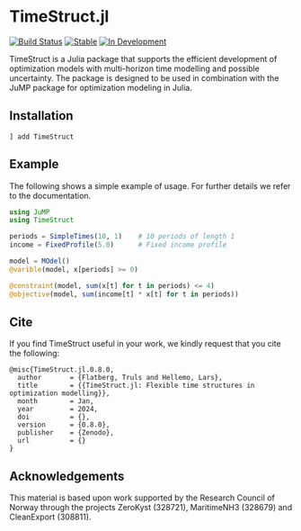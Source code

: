# TimeStruct.jl
[![Build Status](https://github.com/TimeStruct.jl/workflows/CI/badge.svg?branch=main)](https://github.com/TimeStruct.jl/actions?query=workflow%3ACI)
[![Stable](https://img.shields.io/badge/docs-stable-blue.svg)](https://sintefore.github.io/TimeStruct.jl/stable/)
[![In Development](https://img.shields.io/badge/docs-dev-blue.svg)](https://sintefore.github.io/TimeStruct.jl/dev/)

TimeStruct is a Julia package that supports the efficient development of optimization models with multi-horizon time modelling and possible uncertainty. 
The package is designed to be used in combination with the JuMP package for optimization modeling in Julia.

## Installation

```
] add TimeStruct
```

## Example

The following shows a simple example of usage. For further details we refer to the documentation. 

```julia 
using JuMP
using TimeStruct

periods = SimpleTimes(10, 1)    # 10 periods of length 1
income = FixedProfile(5.0)      # Fixed income profile 

model = MOdel()
@varible(model, x[periods] >= 0)

@constraint(model, sum(x[t] for t in periods) <= 4)
@objective(model, sum(income[t] * x[t] for t in periods))
```

## Cite
If you find TimeStruct useful in your work, we kindly request that you cite the
following:
```
@misc{TimeStruct.jl.0.8.0,
  author       = {Flatberg, Truls and Hellemo, Lars},
  title        = {{TimeStruct.jl: Flexible time structures in optimization modelling}},
  month        = Jan,
  year         = 2024,
  doi          = {},
  version      = {0.8.0},
  publisher    = {Zenodo},
  url          = {}
}
```


## Acknowledgements

This material is based upon work supported by the Research Council of Norway through the projects ZeroKyst (328721), MaritimeNH3 (328679) and CleanExport (308811).


